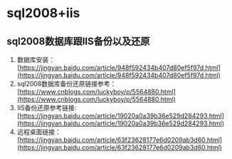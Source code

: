 # sql2008+iis

## sql2008数据库跟IIS备份以及还原

1. 数据库安装：[https://jingyan.baidu.com/article/948f592434b407d80ef5f97d.html](https://jingyan.baidu.com/article/948f592434b407d80ef5f97d.html)
2. sql2008数据库备份还原链接参考：[https://www.cnblogs.com/luckyboy/p/5564880.html](https://www.cnblogs.com/luckyboy/p/5564880.html)
3. IIS备份还原参考链接:[https://jingyan.baidu.com/article/19020a0a39b36e529d284293.html](https://jingyan.baidu.com/article/19020a0a39b36e529d284293.html)
4. 远程桌面链接：[https://jingyan.baidu.com/article/63f23628177e6d0209ab3d60.html](https://jingyan.baidu.com/article/63f23628177e6d0209ab3d60.html)



